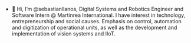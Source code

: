 - 👋 Hi, I’m @sebastianllanos, Digital Systems and Robotics Engineer and Software Intern @ Martinrea International.
     I have interest in technology, entrepreneurship and social causes. 
     Emphasis on control, automation and digitization of operational units, 
     as well as the development and implementation of vision systems and IIoT.

<!---
sebastianllanos/sebastianllanos is a ✨ special ✨ repository because its `README.md` (this file) appears on your GitHub profile.
You can click the Preview link to take a look at your changes.
--->
